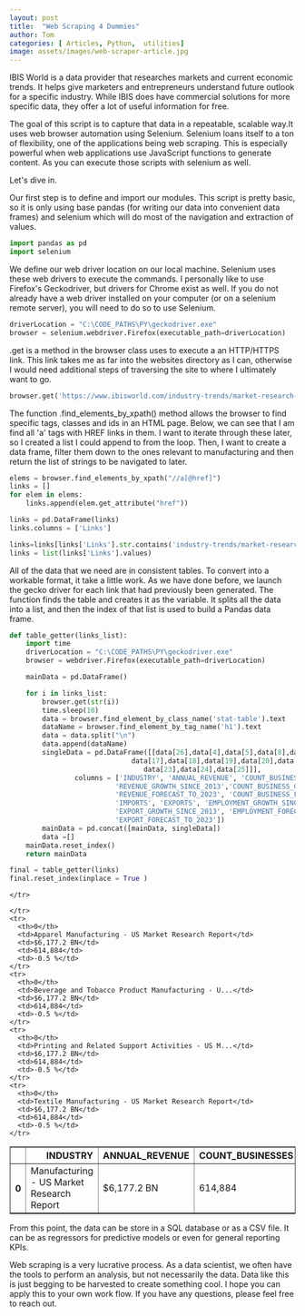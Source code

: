 ```yaml
---
layout: post
title:  "Web Scraping 4 Dummies"
author: Tom
categories: [ Articles, Python,  utilities]
image: assets/images/web-scraper-article.jpg
---
```



IBIS World is a data provider that researches markets and current economic trends. It helps give marketers and entrepreneurs understand future outlook for a specific industry. While IBIS does have commercial solutions for more specific data, they offer a lot of useful information for free.

The goal of this script is to capture that data in a repeatable, scalable way.It uses web browser automation using Selenium. Selenium loans itself to a ton of flexibility, one of the applications being web scraping. This is especially powerful when web applications use JavaScript functions to generate content. As you can execute those scripts with selenium as well.

Let's dive in.



Our first step is to define and import our modules. This script is pretty basic, so it is only using base pandas (for writing our data into convenient data frames) and selenium which will do most of the navigation and extraction of values.


```python
import pandas as pd
import selenium

```

We define our web driver location on our local machine. Selenium uses these web drivers to execute the commands. I personally like to use Firefox's Geckodriver, but drivers for Chrome exist as well.  <INSERT LINKS FOR OTHER DRIVERS> If you do not already have a web driver installed on your computer (or on a selenium remote server), you will need to do so to use Selenium.


```python
driverLocation = "C:\CODE_PATHS\PY\geckodriver.exe"
browser = selenium.webdriver.Firefox(executable_path=driverLocation)
```

.get is a method in the browser class uses to execute a an HTTP/HTTPS link. This link takes me as far into the websites directory as I can, otherwise I would need additional steps of traversing the site to where I ultimately want to go.


```python
browser.get('https://www.ibisworld.com/industry-trends/market-research-reports/manufacturing/')
```

The function .find_elements_by_xpath() method allows the browser to find specific tags, classes and ids in an HTML page. Below, we can see that I am find all 'a' tags with HREF links in them. I want to iterate through these later, so I created a list I could append to from the loop. Then, I want to create a data frame, filter them down to the ones relevant to manufacturing and then return the list of strings to be navigated to later.


```python
elems = browser.find_elements_by_xpath("//a[@href]")
links = []
for elem in elems:
    links.append(elem.get_attribute("href"))

links = pd.DataFrame(links)
links.columns = ['Links']    

links=links[links['Links'].str.contains('industry-trends/market-research-reports/manufacturing')]
links = list(links['Links'].values)

```

All of the data that we need are in consistent tables. To convert into a workable format, it take a little work. As we have done before, we launch the gecko driver for each link that had previously been generated. The function finds the table and creates it as the <data> variable. It splits all the data into a list, and then the index of that list is used to build a Pandas data frame.  


```python
def table_getter(links_list):
    import time
    driverLocation = "C:\CODE_PATHS\PY\geckodriver.exe"
    browser = webdriver.Firefox(executable_path=driverLocation)

    mainData = pd.DataFrame()

    for i in links_list:
        browser.get(str(i))
        time.sleep(10)
        data = browser.find_element_by_class_name('stat-table').text
        dataName = browser.find_element_by_tag_name('h1').text
        data = data.split("\n")
        data.append(dataName)
        singleData = pd.DataFrame([[data[26],data[4],data[5],data[8],data[9],data[12],data[13],
                              data[17],data[18],data[19],data[20],data[21],data[22],
                                 data[23],data[24],data[25]]],
                columns = ['INDUSTRY', 'ANNUAL_REVENUE', 'COUNT_BUSINESSES',
                          'REVENUE_GROWTH_SINCE_2013','COUNT_BUSINESS_GROWTH_SINCE_2013',
                          'REVENUE_FORECAST_TO_2023', 'COUNT_BUSINESS_FORECAST_TO_2023', 'EMPLOYMENT',
                          'IMPORTS', 'EXPORTS', 'EMPLOYMENT_GROWTH_SINCE_2013', 'IMPORT_GROWTH_SINCE_2013',
                          'EXPORT_GROWTH_SINCE_2013', 'EMPLOYMENT_FORECAST_TO_2023', 'IMPORT_FORECAST_TO_2023',
                          'EXPORT_FORECAST_TO_2023'])
        mainData = pd.concat([mainData, singleData])
        data =[]
    mainData.reset_index()
    return mainData
```


```python
final = table_getter(links)
final.reset_index(inplace = True )
```


<style scoped>
    .dataframe tbody tr th:only-of-type {
        vertical-align: middle;
    }

    .dataframe tbody tr th {
        vertical-align: top;
    }

    .dataframe thead th {
        text-align: right;
    }
</style>
<table border="1" class="dataframe">
  <thead>
    <tr style="text-align: right;">
      <th></th>
      <th>INDUSTRY</th>
      <th>ANNUAL_REVENUE</th>
      <th>COUNT_BUSINESSES</th>
      <th>REVENUE_GROWTH_SINCE_2013</th>

    </tr>
  </thead>
  <tbody>
    <tr>
      <th>0</th>
      <td>Manufacturing - US Market Research Report</td>
      <td>$6,177.2 BN</td>
      <td>614,884</td>
      <td>-0.5 %</td>


    </tr>
    <tr>
      <th>0</th>
      <td>Apparel Manufacturing - US Market Research Report</td>
      <td>$6,177.2 BN</td>
      <td>614,884</td>
      <td>-0.5 %</td>    
    </tr>
    <tr>
      <th>0</th>
      <td>Beverage and Tobacco Product Manufacturing - U...</td>
      <td>$6,177.2 BN</td>
      <td>614,884</td>
      <td>-0.5 %</td>
    </tr>
    <tr>
      <th>0</th>
      <td>Printing and Related Support Activities - US M...</td>
      <td>$6,177.2 BN</td>
      <td>614,884</td>
      <td>-0.5 %</td>
    </tr>
    <tr>
      <th>0</th>
      <td>Textile Manufacturing - US Market Research Report</td>
      <td>$6,177.2 BN</td>
      <td>614,884</td>
      <td>-0.5 %</td>
    </tr>

  </tbody>
</table>






From this point, the data can be store in a SQL database or as a CSV file. It can be as regressors for predictive models or even for general reporting KPIs.

 Web scraping is a very lucrative process. As a data scientist, we often have the tools to perform an analysis, but not necessarily the data. Data like this is just begging to be harvested to create something cool. I hope you can apply this to your own work flow. If you have any questions, please feel free to reach out.
